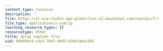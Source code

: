 ```yaml
---
content_type: resource
description: ''
file: https://ol-ocw-studio-app-production.s3.amazonaws.com/courses/7-01sc-fundamentals-of-biology-fall-2011/00eb90cdcda376674b9362be5a6ec265_BIIWlZqWxKg.srt
file_type: application/x-subrip
learning_resource_types: []
resourcetype: Other
title: 3play caption file
uid: 00eb90cd-cda3-7667-4b93-62be5a6ec265
---
```

